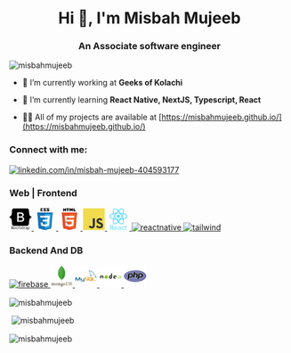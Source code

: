 <h1 align="center">Hi 👋, I'm Misbah Mujeeb</h1>
<h3 align="center">An Associate software engineer</h3>

<p align="left"> <img src="https://komarev.com/ghpvc/?username=misbahmujeeb&label=Profile%20views&color=0e75b6&style=flat" alt="misbahmujeeb" /> </p>

- 🔭 I’m currently working at **Geeks of Kolachi**

- 🌱 I’m currently learning **React Native, NextJS, Typescript, React**

- 👨‍💻 All of my projects are available at [https://misbahmujeeb.github.io/](https://misbahmujeeb.github.io/)

<h3 align="left">Connect with me:</h3>
<p align="left">
<a href="https://linkedin.com/in/linkedin.com/in/misbah-mujeeb-404593177" target="blank"><img align="center" src="https://raw.githubusercontent.com/rahuldkjain/github-profile-readme-generator/master/src/images/icons/Social/linked-in-alt.svg" alt="linkedin.com/in/misbah-mujeeb-404593177" height="30" width="40" /></a>
</p>

<h3 align="left">Web | Frontend</h3>
<p align="left">
    <a href="https://getbootstrap.com" target="_blank" rel="noreferrer"> <img
            src="https://raw.githubusercontent.com/devicons/devicon/master/icons/bootstrap/bootstrap-plain-wordmark.svg"
            alt="bootstrap" width="40" height="40" /> </a>
    <a href="https://www.w3schools.com/css/" target="_blank" rel="noreferrer">
        <img src="https://raw.githubusercontent.com/devicons/devicon/master/icons/css3/css3-original-wordmark.svg"
            alt="css3" width="40" height="40" /> </a>
    <a href="https://www.w3.org/html/" target="_blank" rel="noreferrer"> <img
            src="https://raw.githubusercontent.com/devicons/devicon/master/icons/html5/html5-original-wordmark.svg"
            alt="html5" width="40" height="40" /> </a>
    <a href="https://developer.mozilla.org/en-US/docs/Web/JavaScript" target="_blank" rel="noreferrer"> <img
            src="https://raw.githubusercontent.com/devicons/devicon/master/icons/javascript/javascript-original.svg"
            alt="javascript" width="40" height="40" /> </a>
    <a href="https://reactjs.org/" target="_blank" rel="noreferrer"> <img
            src="https://raw.githubusercontent.com/devicons/devicon/master/icons/react/react-original-wordmark.svg"
            alt="react" width="40" height="40" /> </a>
    <a href="https://reactnative.dev/" target="_blank" rel="noreferrer"> <img
            src="https://reactnative.dev/img/header_logo.svg" alt="reactnative" width="40" height="40" /> </a>
    <a href="https://tailwindcss.com/" target="_blank" rel="noreferrer"> <img
            src="https://www.vectorlogo.zone/logos/tailwindcss/tailwindcss-icon.svg" alt="tailwind" width="40"
            height="40" /> </a>
</p>
<h3 align="left">Backend And DB</h3>
<p align="left">
    <a href="https://firebase.google.com/" target="_blank" rel="noreferrer"> <img
            src="https://www.vectorlogo.zone/logos/firebase/firebase-icon.svg" alt="firebase" width="40" height="40" />
    </a>
    <a href="https://www.mongodb.com/" target="_blank" rel="noreferrer"> <img
            src="https://raw.githubusercontent.com/devicons/devicon/master/icons/mongodb/mongodb-original-wordmark.svg"
            alt="mongodb" width="40" height="40" /> </a>
    <a href="https://www.mysql.com/" target="_blank" rel="noreferrer"> <img
            src="https://raw.githubusercontent.com/devicons/devicon/master/icons/mysql/mysql-original-wordmark.svg"
            alt="mysql" width="40" height="40" /> </a>
    <a href="https://nodejs.org" target="_blank" rel="noreferrer">
        <img src="https://raw.githubusercontent.com/devicons/devicon/master/icons/nodejs/nodejs-original-wordmark.svg"
            alt="nodejs" width="40" height="40" /> </a>
    <a href="https://www.php.net" target="_blank" rel="noreferrer">
        <img src="https://raw.githubusercontent.com/devicons/devicon/master/icons/php/php-original.svg" alt="php"
            width="40" height="40" /> </a>
</p>

<p><img align="center" src="https://github-readme-stats-sigma-five.vercel.app/api/top-langs?username=misbahmujeeb&show_icons=true&locale=en&layout=compact" alt="misbahmujeeb" /></p>

<p>&nbsp;<img align="center" src="https://github-readme-stats-sigma-five.vercel.app/api?username=misbahmujeeb&show_icons=true&locale=en" alt="misbahmujeeb" /></p>

<p><img align="center" src="https://github-readme-streak-stats.herokuapp.com/?user=misbahmujeeb&" alt="misbahmujeeb" /></p>
